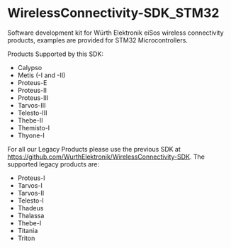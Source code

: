 # WirelessConnectivity-SDK_STM32
Software development kit for Würth Elektronik eiSos wireless connectivity products, examples are provided for STM32 Microcontrollers.

Products Supported by this SDK:

- Calypso
- Metis (-I and -II)
- Proteus-E
- Proteus-II
- Proteus-III
- Tarvos-III
- Telesto-III
- Thebe-II
- Themisto-I
- Thyone-I

For all our Legacy Products please use the previous SDK at https://github.com/WurthElektronik/WirelessConnectivity-SDK.
The supported legacy products are:

- Proteus-I
- Tarvos-I
- Tarvos-II
- Telesto-I
- Thadeus
- Thalassa
- Thebe-I
- Titania
- Triton
